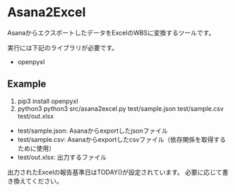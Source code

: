 Asana2Excel
=======
AsanaからエクスポートしたデータをExcelのWBSに変換するツールです。

実行には下記のライブラリが必要です。
* openpyxl


Example 
------
1. pip3 install openpyxl
1. python3 python3 src/asana2excel.py test/sample.json test/sample.csv test/out.xlsx
  - test/sample.json: Asanaからexportしたjsonファイル 
  - test/sample.csv: Asanaからexportしたcsvファイル（依存関係を取得するために使用）
  - test/out.xlsx: 出力するファイル

出力されたExcelの報告基準日はTODAY()が設定されています。
必要に応じて書き換えてください。
